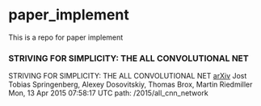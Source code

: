 # paper_implement
This is a repo for paper implement
### STRIVING FOR SIMPLICITY:  THE ALL CONVOLUTIONAL NET
STRIVING FOR SIMPLICITY:  THE ALL CONVOLUTIONAL NET [arXiv](https://arxiv.org/abs/1412.6806)
Jost Tobias Springenberg, Alexey Dosovitskiy, Thomas Brox, Martin Riedmiller
Mon, 13 Apr 2015 07:58:17 UTC 
path: /2015/all_cnn_network
